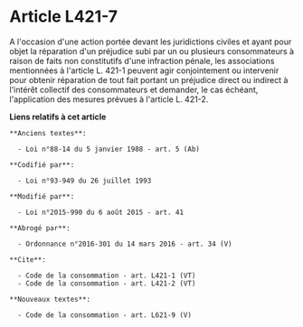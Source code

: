 # Article L421-7

A l'occasion d'une action portée devant les juridictions civiles et ayant pour objet la réparation d'un préjudice subi par un
ou plusieurs consommateurs à raison de faits non constitutifs d'une infraction pénale, les associations mentionnées à
l'article L. 421-1 peuvent agir conjointement ou intervenir pour obtenir réparation de tout fait portant un préjudice direct
ou indirect à l'intérêt collectif des consommateurs et demander, le cas échéant, l'application des mesures prévues à
l'article L. 421-2.

**Liens relatifs à cet article**

	**Anciens textes**:

	  - Loi n°88-14 du 5 janvier 1988 - art. 5 (Ab)

	**Codifié par**:

	  - Loi n°93-949 du 26 juillet 1993

	**Modifié par**:

	  - Loi n°2015-990 du 6 août 2015 - art. 41

	**Abrogé par**:

	  - Ordonnance n°2016-301 du 14 mars 2016 - art. 34 (V)

	**Cite**:

	  - Code de la consommation - art. L421-1 (VT)
	  - Code de la consommation - art. L421-2 (VT)

	**Nouveaux textes**:

	  - Code de la consommation - art. L621-9 (V)
